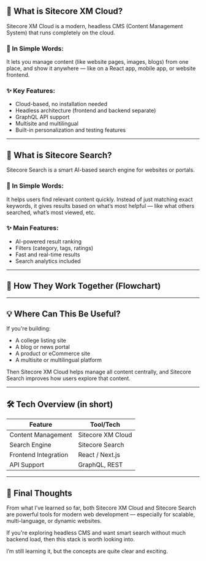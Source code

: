 ## 🔹 What is Sitecore XM Cloud?

Sitecore XM Cloud is a modern, headless CMS (Content Management System) that runs completely on the cloud.

### 🧠 In Simple Words:
It lets you manage content (like website pages, images, blogs) from one place, and show it anywhere — like on a React app, mobile app, or website frontend.

### ✨ Key Features:

- Cloud-based, no installation needed  
- Headless architecture (frontend and backend separate)  
- GraphQL API support  
- Multisite and multilingual  
- Built-in personalization and testing features  

---

## 🔎 What is Sitecore Search?

Sitecore Search is a smart AI-based search engine for websites or portals.

### 🧠 In Simple Words:
It helps users find relevant content quickly. Instead of just matching exact keywords, it gives results based on what’s most helpful — like what others searched, what’s most viewed, etc.

### ✨ Main Features:

- AI-powered result ranking  
- Filters (category, tags, ratings)  
- Fast and real-time results  
- Search analytics included  

---

## 🔁 How They Work Together (Flowchart)


---

## 💡 Where Can This Be Useful?

If you're building:

- A college listing site  
- A blog or news portal  
- A product or eCommerce site  
- A multisite or multilingual platform  

Then Sitecore XM Cloud helps manage all content centrally, and Sitecore Search improves how users explore that content.

---

## 🛠️ Tech Overview (in short)

| Feature              | Tool/Tech           |
|----------------------|---------------------|
| Content Management   | Sitecore XM Cloud   |
| Search Engine        | Sitecore Search     |
| Frontend Integration | React / Next.js     |
| API Support          | GraphQL, REST       |

---

## 📌 Final Thoughts

From what I’ve learned so far, both Sitecore XM Cloud and Sitecore Search are powerful tools for modern web development — especially for scalable, multi-language, or dynamic websites.

If you're exploring headless CMS and want smart search without much backend load, then this stack is worth looking into.

I’m still learning it, but the concepts are quite clear and exciting.
